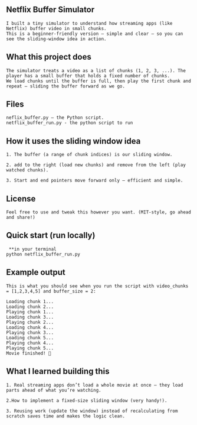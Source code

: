 ## Netflix Buffer Simulator
    I built a tiny simulator to understand how streaming apps (like Netflix) buffer video in small chunks.
    This is a beginner-friendly version — simple and clear — so you can see the sliding-window idea in action.

## What this project does
    The simulator treats a video as a list of chunks (1, 2, 3, ...). The player has a small buffer that holds a fixed number of chunks.
    We load chunks until the buffer is full, then play the first chunk and repeat — sliding the buffer forward as we go.

## Files
    neflix_buffer.py — the Python script.
    netflix_buffer_run.py - the python script to run

## How it uses the sliding window idea
    1. The buffer (a range of chunk indices) is our sliding window.
  
    2. add to the right (load new chunks) and remove from the left (play watched chunks).
  
    3. Start and end pointers move forward only — efficient and simple.

## License
    Feel free to use and tweak this however you want. (MIT-style, go ahead and share!)



## Quick start (run locally)
     **in your terminal
    python netflix_buffer_run.py
## Example output
    This is what you should see when you run the script with video_chunks = [1,2,3,4,5] and buffer_size = 2:

    Loading chunk 1...
    Loading chunk 2...
    Playing chunk 1...
    Loading chunk 3...
    Playing chunk 2...
    Loading chunk 4...
    Playing chunk 3...
    Loading chunk 5...
    Playing chunk 4...
    Playing chunk 5...
    Movie finished! 🍿
## What I learned building this
    1. Real streaming apps don’t load a whole movie at once — they load parts ahead of what you’re watching.
    
    2.How to implement a fixed-size sliding window (very handy!).
    
    3. Reusing work (update the window) instead of recalculating from scratch saves time and makes the logic clean.

